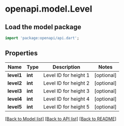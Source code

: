# openapi.model.Level

## Load the model package
```dart
import 'package:openapi/api.dart';
```

## Properties
Name | Type | Description | Notes
------------ | ------------- | ------------- | -------------
**level1** | **int** | Level ID for height 1 | [optional] 
**level2** | **int** | Level ID for height 2 | [optional] 
**level3** | **int** | Level ID for height 3 | [optional] 
**level4** | **int** | Level ID for height 4 | [optional] 
**level5** | **int** | Level ID for height 5 | [optional] 

[[Back to Model list]](../README.md#documentation-for-models) [[Back to API list]](../README.md#documentation-for-api-endpoints) [[Back to README]](../README.md)



